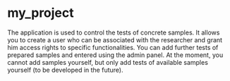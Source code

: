 # my_project

The application is used to control the tests of concrete samples. It allows you to create a user who can be associated with the researcher and grant him access rights to specific functionalities. You can add further tests of prepared samples and entered using the admin panel. At the moment, you cannot add samples yourself, but only add tests of available samples yourself (to be developed in the future).



